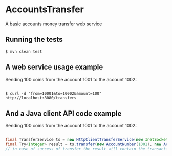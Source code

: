 # AccountsTransfer
A basic accounts money transfer web service

## Running the tests

```
$ mvn clean test

```

## A web service usage example

Sending 100 coins from the account 1001 to the account 1002:

```

$ curl -d "from=10001&to=10002&amount=100" http://localhost:8080/transfers

```

## And a Java client API code example

Sending 100 coins from the account 1001 to the account 1002: 

```java

final TransferService ts = new HttpClientTransferService(new InetSocketAddress("localhost", 8080));
final Try<Integer> result = ts.transfer(new AccountNumber(1001), new AccountNumber(1002), new Value(100)).run();
// in case of success of transfer the result will contain the transaction's number

```